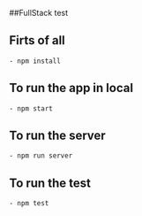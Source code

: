 ##FullStack test
## Firts of all
	- npm install
## To run the app in local
	- npm start
## To run the server
	- npm run server 
## To run the test
	- npm test